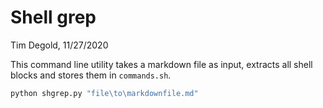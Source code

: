 # Shell grep

Tim Degold, 11/27/2020



This command line utility takes a markdown file as input, extracts all shell blocks and stores them in `commands.sh`.

```python
python shgrep.py "file\to\markdownfile.md"
```

